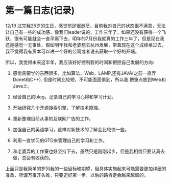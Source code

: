 # 第一篇日志(记录)

12/19 过完我25岁的生日，感觉前途很渺茫，目前我对自己的状态很不满意，无法让自己有一些的成功感，像我们leader说的，工作三年了，如果还没有获得一个飞跃，很有可能就会一直平庸下去，明年的7月份我就真的工作三年了，但是现在我还是感觉一无事处，假如明年我和老婆想去杭州发展，带着现在这个成绩单过去，我不觉得我有资本可以进一个好的公司或者说去获取一个好的开端。

所以，我觉得未来这半年，我应该好好控制我的时间和把控自己发展的方向:

1. 感觉需要学的东西很多，比如算法，Web，LAMP,还有JAVA(之前一直弄Donet和C++). 但是时间比较短，不可能面面俱到，所以我 把重点放到Web和Java上。

2. 经营自己的blog，记录自己的学习心得和学习计划。

3. 开始研究几个开源搜索引擎，了解技术原理。

4. 重新整理目前从事的互联网广告的工作。

5. 加强自己的英语学习，这样对新技术的了解会比较快一些。

6. 利用一直学习的GTD来管理自己的学习和工作。

7. 和老婆弄的工作室也好坚持下去，虽然只是刚刚起步，但是我相信只要认真去做，总会有收获的。

上面只是我简单的罗列我的一些目标和期望，但具体实施起来可能需要更加详细的准备，所谓万事开头难，只要迈好第一步，以后的路肯定会越来越顺的。

